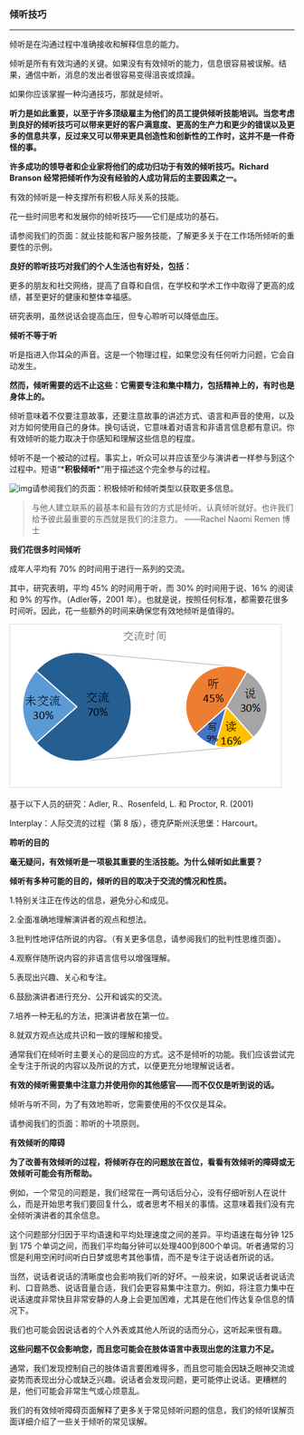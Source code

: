### 倾听技巧

---



倾听是在沟通过程中准确接收和解释信息的能力。

倾听是所有有效沟通的关键。如果没有有效倾听的能力，信息很容易被误解。结果，通信中断，消息的发出者很容易变得沮丧或烦躁。

如果你应该掌握一种沟通技巧，那就是倾听。

**听力是如此重要，以至于许多顶级雇主为他们的员工提供倾听技能培训。当您考虑到良好的倾听技巧可以带来更好的客户满意度、更高的生产力和更少的错误以及更多的信息共享，反过来又可以带来更具创造性和创新性的工作时，这并不是一件奇怪的事。**

**许多成功的领导者和企业家将他们的成功归功于有效的倾听技巧。Richard Branson 经常把倾听作为没有经验的人成功背后的主要因素之一。**

 

有效的倾听是一种支撑所有积极人际关系的技能。

花一些时间思考和发展你的倾听技巧——它们是成功的基石。

请参阅我们的页面：就业技能和客户服务技能，了解更多关于在工作场所倾听的重要性的示例。

 

**良好的聆听技巧对我们的个人生活也有好处，包括：**

更多的朋友和社交网络，提高了自尊和自信，在学校和学术工作中取得了更高的成绩，甚至更好的健康和整体幸福感。

研究表明，虽然说话会提高血压，但专心聆听可以降低血压。

 

**倾听不等于听**

听是指进入你耳朵的声音。这是一个物理过程，如果您没有任何听力问题，它会自动发生。

**然而，倾听需要的远不止这些：它需要专注和集中精力，包括精神上的，有时也是身体上的。**

倾听意味着不仅要注意故事，还要注意故事的讲述方式、语言和声音的使用，以及对方如何使用自己的身体。换句话说，它意味着对语言和非语言信息都有意识。你有效倾听的能力取决于你感知和理解这些信息的程度。

倾听不是一个被动的过程。事实上，听众可以并应该至少与演讲者一样参与到这个过程中。短语“***积极倾听\***”用于描述这个完全参与的过程。

![img](file:///C:/Users/SNORLAX/AppData/Local/Temp/msohtmlclip1/01/clip_image002.png)请参阅我们的页面：积极倾听和倾听类型以获取更多信息。

 

> 与他人建立联系的最基本和最有效的方式是倾听。认真倾听就好。也许我们给予彼此最重要的东西就是我们的注意力。  ——Rachel Naomi Remen 博士

 



**我们花很多时间倾听**

成年人平均有 70% 的时间用于进行一系列的交流。

其中，研究表明，平均 45% 的时间用于听，而 30% 的时间用于说、16% 的阅读和 9% 的写作。（Adler等，2001 年）。也就是说，按照任何标准，都需要花很多时间听。因此，花一些额外的时间来确保您有效地倾听是值得的。

![img](./png1.png)

基于以下人员的研究：Adler, R.、Rosenfeld, L. 和 Proctor, R. (2001)

Interplay：人际交流的过程（第 8 版），德克萨斯州沃思堡：Harcourt。



**聆听的目的**

**毫无疑问，有效倾听是一项极其重要的生活技能。为什么倾听如此重要？**

**倾听有多种可能的目的，倾听的目的取决于交流的情况和性质。**

1.特别关注正在传达的信息，避免分心和成见。

2.全面准确地理解演讲者的观点和想法。

3.批判性地评估所说的内容。（有关更多信息，请参阅我们的批判性思维页面）。

4.观察伴随所说内容的非语言信号以增强理解。

5.表现出兴趣、关心和专注。

6.鼓励演讲者进行充分、公开和诚实的交流。

7.培养一种无私的方法，把演讲者放在第一位。

8.就双方观点达成共识和一致的理解和接受。

通常我们在倾听时主要关心的是回应的方式。这不是倾听的功能。我们应该尝试完全专注于所说的内容以及所说的方式，以便更充分地理解说话者。

 

 

 

 

**有效的倾听需要集中注意力并使用你的其他感官——而不仅仅是听到说的话。**

倾听与听不同，为了有效地聆听，您需要使用的不仅仅是耳朵。

请参阅我们的页面：聆听的十项原则。



**有效倾听的障碍**

**为了改善有效倾听的过程，将倾听存在的问题放在首位，看看有效倾听的障碍或无效倾听可能会有所帮助。**

例如，一个常见的问题是，我们经常在一两句话后分心，没有仔细听别人在说什么，而是开始思考我们要回复什么，或者思考不相关的事情。这意味着我们没有完全倾听演讲者的其余信息。

这个问题部分归因于平均语速和平均处理速度之间的差异。平均语速在每分钟 125 到 175 个单词之间，而我们平均每分钟可以处理400到800个单词。听者通常的习惯是利用空闲时间听白日梦或思考其他事情，而不是专注于说话者所说的话。

当然，说话者说话的清晰度也会影响我们听的好坏。一般来说，如果说话者说话流利、口音熟悉、说话音量合适，我们会更容易集中注意力。例如，将注意力集中在说话速度非常快且非常安静的人身上会更加困难，尤其是在他们传达复杂信息的情况下。

我们也可能会因说话者的个人外表或其他人所说的话而分心，这听起来很有趣。

**这些问题不仅会影响您，而且您可能会在肢体语言中表现出您的注意力不足。**

通常，我们发现控制自己的肢体语言要困难得多，而且您可能会因缺乏眼神交流或姿势而表现出分心或缺乏兴趣。说话者会发现问题，更可能停止说话。更糟糕的是，他们可能会非常生气或心烦意乱。

我们的有效倾听障碍页面解释了更多关于常见倾听问题的信息，我们的倾听误解页面详细介绍了一些关于倾听的常见误解。

 

